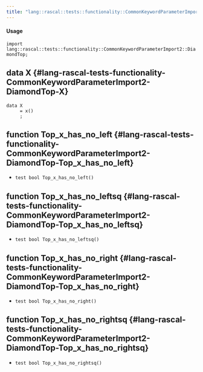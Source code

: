 ```yaml
---
title: "lang::rascal::tests::functionality::CommonKeywordParameterImport2::DiamondTop"
---
```


#### Usage

`import lang::rascal::tests::functionality::CommonKeywordParameterImport2::DiamondTop;`


## data X {#lang-rascal-tests-functionality-CommonKeywordParameterImport2-DiamondTop-X}

```rascal
data X  
     = x()
     ;
```

## function Top_x_has_no_left {#lang-rascal-tests-functionality-CommonKeywordParameterImport2-DiamondTop-Top_x_has_no_left}

* ``test bool Top_x_has_no_left()``

## function Top_x_has_no_leftsq {#lang-rascal-tests-functionality-CommonKeywordParameterImport2-DiamondTop-Top_x_has_no_leftsq}

* ``test bool Top_x_has_no_leftsq()``

## function Top_x_has_no_right {#lang-rascal-tests-functionality-CommonKeywordParameterImport2-DiamondTop-Top_x_has_no_right}

* ``test bool Top_x_has_no_right()``

## function Top_x_has_no_rightsq {#lang-rascal-tests-functionality-CommonKeywordParameterImport2-DiamondTop-Top_x_has_no_rightsq}

* ``test bool Top_x_has_no_rightsq()``


